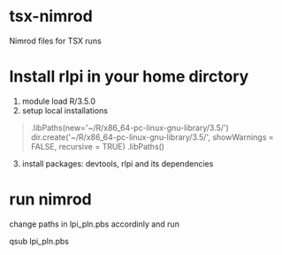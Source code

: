 # tsx-nimrod
Nimrod files for TSX runs

# Install rlpi in your home dirctory

1. module load R/3.5.0
2. setup local installations
> .libPaths(new='~/R/x86_64-pc-linux-gnu-library/3.5/')
> dir.create('~/R/x86_64-pc-linux-gnu-library/3.5/', showWarnings = FALSE, recursive = TRUE)
> .libPaths()
3. install packages: devtools, rlpi and its dependencies

# run nimrod
change paths in lpi_pln.pbs accordinly
and run

qsub lpi_pln.pbs

